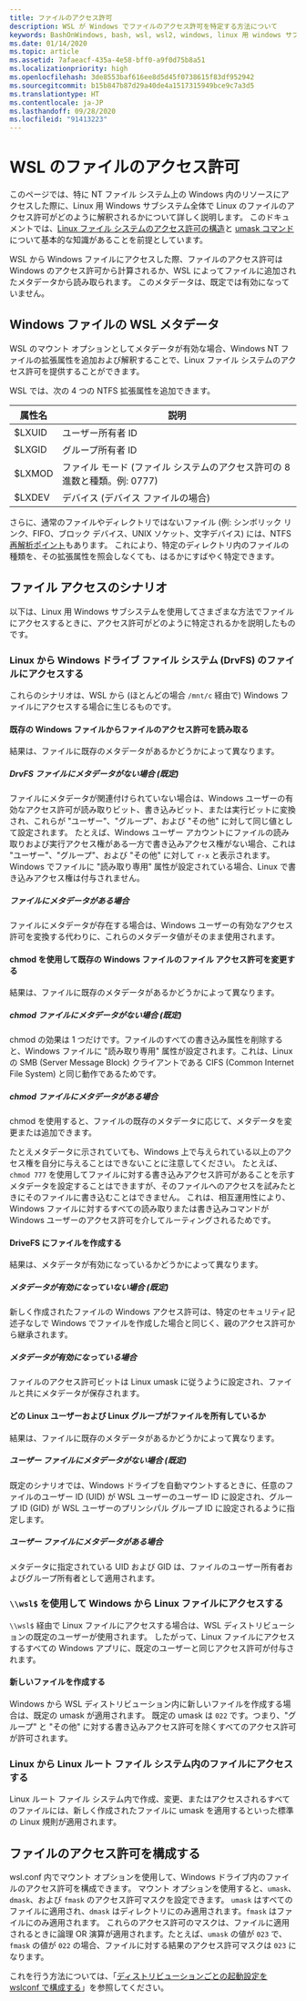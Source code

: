 ```yaml
---
title: ファイルのアクセス許可
description: WSL が Windows でファイルのアクセス許可を特定する方法について
keywords: BashOnWindows, bash, wsl, wsl2, windows, linux 用 windows サブシステム, windowssubsystem, ubuntu, debian, suse, windows 10, ファイル, アクセス許可
ms.date: 01/14/2020
ms.topic: article
ms.assetid: 7afaeacf-435a-4e58-bff0-a9f0d75b8a51
ms.localizationpriority: high
ms.openlocfilehash: 3de8553baf616ee8d5d45f0738615f83df952942
ms.sourcegitcommit: b15b847b87d29a40de4a1517315949bce9c7a3d5
ms.translationtype: HT
ms.contentlocale: ja-JP
ms.lasthandoff: 09/28/2020
ms.locfileid: "91413223"
---
```

# <a name="file-permissions-for-wsl"></a>WSL のファイルのアクセス許可

このページでは、特に NT ファイル システム上の Windows 内のリソースにアクセスした際に、Linux 用 Windows サブシステム全体で Linux のファイルのアクセス許可がどのように解釈されるかについて詳しく説明します。 このドキュメントでは、[Linux ファイル システムのアクセス許可の構造](https://wiki.archlinux.org/index.php/File_permissions_and_attributes)と [umask コマンド](https://en.wikipedia.org/wiki/Umask)について基本的な知識があることを前提としています。

WSL から Windows ファイルにアクセスした際、ファイルのアクセス許可は Windows のアクセス許可から計算されるか、WSL によってファイルに追加されたメタデータから読み取られます。 このメタデータは、既定では有効になっていません。

## <a name="wsl-metadata-on-windows-files"></a>Windows ファイルの WSL メタデータ

WSL のマウント オプションとしてメタデータが有効な場合、Windows NT ファイルの拡張属性を追加および解釈することで、Linux ファイル システムのアクセス許可を提供することができます。

WSL では、次の 4 つの NTFS 拡張属性を追加できます。

| 属性名 | 説明 |
| --- | --- |
| $LXUID | ユーザー所有者 ID |
| $LXGID | グループ所有者 ID |
| $LXMOD | ファイル モード (ファイル システムのアクセス許可の 8 進数と種類。例: 0777) |
| $LXDEV | デバイス (デバイス ファイルの場合) |

さらに、通常のファイルやディレクトリではないファイル (例: シンボリック リンク、FIFO、ブロック デバイス、UNIX ソケット、文字デバイス) には、NTFS [再解析ポイント](/windows/win32/fileio/reparse-points)もあります。 これにより、特定のディレクトリ内のファイルの種類を、その拡張属性を照会しなくても、はるかにすばやく特定できます。

## <a name="file-access-scenarios"></a>ファイル アクセスのシナリオ

以下は、Linux 用 Windows サブシステムを使用してさまざまな方法でファイルにアクセスするときに、アクセス許可がどのように特定されるかを説明したものです。

### <a name="accessing-files-in-the-windows-drive-file-system-drvfs-from-linux"></a>Linux から Windows ドライブ ファイル システム (DrvFS) のファイルにアクセスする

これらのシナリオは、WSL から (ほとんどの場合 `/mnt/c` 経由で) Windows ファイルにアクセスする場合に生じるものです。

#### <a name="reading-file-permissions-from-an-existing-windows-file"></a>既存の Windows ファイルからファイルのアクセス許可を読み取る

結果は、ファイルに既存のメタデータがあるかどうかによって異なります。

##### <a name="drvfs-file-does-not-have-metadata-default"></a>DrvFS ファイルにメタデータがない場合 (既定)

ファイルにメタデータが関連付けられていない場合は、Windows ユーザーの有効なアクセス許可が読み取りビット、書き込みビット、または実行ビットに変換され、これらが "ユーザー"、"グループ"、および "その他" に対して同じ値として設定されます。 たとえば、Windows ユーザー アカウントにファイルの読み取りおよび実行アクセス権がある一方で書き込みアクセス権がない場合、これは "ユーザー"、"グループ"、および "その他" に対して `r-x` と表示されます。 Windows でファイルに "読み取り専用" 属性が設定されている場合、Linux で書き込みアクセス権は付与されません。

##### <a name="the-file-has-metadata"></a>ファイルにメタデータがある場合

ファイルにメタデータが存在する場合は、Windows ユーザーの有効なアクセス許可を変換する代わりに、これらのメタデータ値がそのまま使用されます。

#### <a name="changing-file-permissions-on-an-existing-windows-file-using-chmod"></a>chmod を使用して既存の Windows ファイルのファイル アクセス許可を変更する

結果は、ファイルに既存のメタデータがあるかどうかによって異なります。

##### <a name="chmod-file-does-not-have-metadata-default"></a>chmod ファイルにメタデータがない場合 (既定)

chmod の効果は 1 つだけです。ファイルのすべての書き込み属性を削除すると、Windows ファイルに "読み取り専用" 属性が設定されます。これは、Linux の SMB (Server Message Block) クライアントである CIFS (Common Internet File System) と同じ動作であるためです。

##### <a name="chmod-file-has-metadata"></a>chmod ファイルにメタデータがある場合

chmod を使用すると、ファイルの既存のメタデータに応じて、メタデータを変更または追加できます。 

たとえメタデータに示されていても、Windows 上で与えられている以上のアクセス権を自分に与えることはできないことに注意してください。 たとえば、`chmod 777` を使用してファイルに対する書き込みアクセス許可があることを示すメタデータを設定することはできますが、そのファイルへのアクセスを試みたときにそのファイルに書き込むことはできません。 これは、相互運用性により、Windows ファイルに対するすべての読み取りまたは書き込みコマンドが Windows ユーザーのアクセス許可を介してルーティングされるためです。

#### <a name="creating-a-file-in-drivefs"></a>DriveFS にファイルを作成する

結果は、メタデータが有効になっているかどうかによって異なります。

##### <a name="metadata-is-not-enabled-default"></a>メタデータが有効になっていない場合 (既定)

新しく作成されたファイルの Windows アクセス許可は、特定のセキュリティ記述子なしで Windows でファイルを作成した場合と同じく、親のアクセス許可から継承されます。

##### <a name="metadata-is-enabled"></a>メタデータが有効になっている場合

ファイルのアクセス許可ビットは Linux umask に従うように設定され、ファイルと共にメタデータが保存されます。

#### <a name="which-linux-user-and-linux-group-owns-the-file"></a>どの Linux ユーザーおよび Linux グループがファイルを所有しているか 

結果は、ファイルに既存のメタデータがあるかどうかによって異なります。

##### <a name="user-file-does-not-have-metadata-default"></a>ユーザー ファイルにメタデータがない場合 (既定)

既定のシナリオでは、Windows ドライブを自動マウントするときに、任意のファイルのユーザー ID (UID) が WSL ユーザーのユーザー ID に設定され、グループ ID (GID) が WSL ユーザーのプリンシパル グループ ID に設定されるように指定します。

##### <a name="user-file-has-metadata"></a>ユーザー ファイルにメタデータがある場合

メタデータに指定されている UID および GID は、ファイルのユーザー所有者およびグループ所有者として適用されます。

### <a name="accessing-linux-files-from-windows-using-wsl"></a>`\\wsl$` を使用して Windows から Linux ファイルにアクセスする

`\\wsl$` 経由で Linux ファイルにアクセスする場合は、WSL ディストリビューションの既定のユーザーが使用されます。 したがって、Linux ファイルにアクセスするすべての Windows アプリに、既定のユーザーと同じアクセス許可が付与されます。

#### <a name="creating-a-new-file"></a>新しいファイルを作成する

Windows から WSL ディストリビューション内に新しいファイルを作成する場合は、既定の umask が適用されます。 既定の umask は `022` です。つまり、"グループ" と "その他" に対する書き込みアクセス許可を除くすべてのアクセス許可が許可されます。 

### <a name="accessing-files-in-the-linux-root-file-system-from-linux"></a>Linux から Linux ルート ファイル システム内のファイルにアクセスする

Linux ルート ファイル システム内で作成、変更、またはアクセスされるすべてのファイルには、新しく作成されたファイルに umask を適用するといった標準の Linux 規則が適用されます。

## <a name="configuring-file-permissions"></a>ファイルのアクセス許可を構成する

wsl.conf 内でマウント オプションを使用して、Windows ドライブ内のファイルのアクセス許可を構成できます。 マウント オプションを使用すると、`umask`、`dmask`、および `fmask` のアクセス許可マスクを設定できます。 `umask` はすべてのファイルに適用され、`dmask` はディレクトリにのみ適用されます。`fmask` はファイルにのみ適用されます。 これらのアクセス許可のマスクは、ファイルに適用されるときに論理 OR 演算が適用されます。たとえば、`umask` の値が `023` で、`fmask` の値が `022` の場合、ファイルに対する結果のアクセス許可マスクは `023` になります。

これを行う方法については、「[ディストリビューションごとの起動設定を wslconf で構成する](./wsl-config.md#configure-per-distro-launch-settings-with-wslconf)」を参照してください。